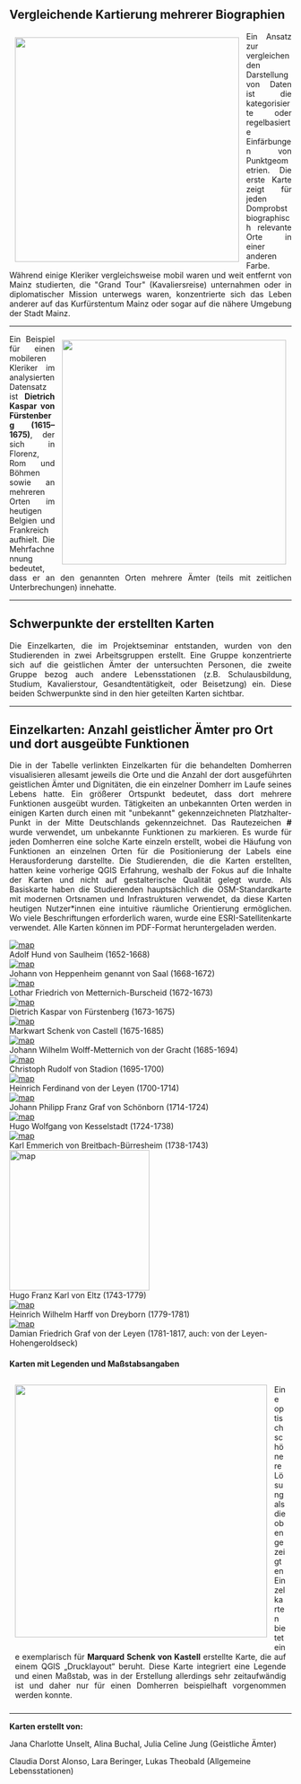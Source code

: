 <h2>Vergleichende Kartierung mehrerer Biographien</h2>

<a href="./maps/Map_Domherren_byNAME.png"><img src="./maps/Map_Domherren_byNAME.png" width="400px" align="left" style="padding: 10px;"/></a>

<p align="justify">Ein Ansatz zur vergleichenden Darstellung von Daten ist die kategorisierte oder regelbasierte Einfärbungen von Punktgeometrien. Die erste Karte zeigt für jeden Domprobst biographisch relevante Orte in einer anderen Farbe. Während einige Kleriker vergleichsweise mobil waren und weit entfernt von Mainz studierten, die "Grand Tour" (Kavaliersreise) unternahmen oder in diplomatischer Mission unterwegs waren, konzentrierte sich das Leben anderer auf das Kurfürstentum Mainz oder sogar auf die nähere Umgebung der Stadt Mainz.</p>

<hr>

<a href="./maps/Map_DietrichKaspar-von-Fürstenberg.png"><img src="./maps/Map_DietrichKaspar-von-Fürstenberg.png" width="400px" align="right" style="padding: 10px;"/></a>

<p align="justify">Ein Beispiel für einen mobileren Kleriker im analysierten Datensatz ist <strong>Dietrich Kaspar von Fürstenberg (1615–1675)</strong>, der sich in Florenz, Rom und Böhmen sowie an mehreren Orten im heutigen Belgien und Frankreich aufhielt. Die Mehrfachnennung bedeutet, dass er an den genannten Orten mehrere Ämter (teils mit zeitlichen Unterbrechungen) innehatte.</p>

<hr>

<h2>Schwerpunkte der erstellten Karten</h2>

<p align="justify">Die Einzelkarten, die im Projektseminar entstanden, wurden von den Studierenden in zwei Arbeitsgruppen erstellt. Eine Gruppe konzentrierte sich auf die geistlichen Ämter der untersuchten Personen, die zweite Gruppe bezog auch andere Lebensstationen (z.B. Schulausbildung, Studium, Kavalierstour, Gesandtentätigkeit, oder Beisetzung) ein. Diese beiden Schwerpunkte sind in den hier geteilten Karten sichtbar.</p>

<hr>

<h2>Einzelkarten: Anzahl geistlicher Ämter pro Ort und dort ausgeübte Funktionen</h2>

<p align="justify">Die in der Tabelle verlinkten Einzelkarten für die behandelten Domherren visualisieren allesamt jeweils die Orte und die Anzahl der dort ausgeführten geistlichen Ämter und Dignitäten, die ein einzelner Domherr im Laufe seines Lebens hatte. Ein größerer Ortspunkt bedeutet, dass dort mehrere Funktionen ausgeübt wurden. Tätigkeiten an unbekannten Orten werden in einigen Karten durch einen mit "unbekannt" gekennzeichneten Platzhalter-Punkt in der Mitte Deutschlands gekennzeichnet. Das Rautezeichen <b>#</b> wurde verwendet, um unbekannte Funktionen zu markieren. Es wurde für jeden Domherren eine solche Karte einzeln erstellt, wobei die Häufung von Funktionen an einzelnen Orten für die Positionierung der Labels eine Herausforderung darstellte. Die Studierenden, die die Karten erstellten, hatten keine vorherige QGIS Erfahrung, weshalb der Fokus auf die Inhalte der Karten und nicht auf gestalterische Qualität gelegt wurde. Als Basiskarte haben die Studierenden hauptsächlich die OSM-Standardkarte mit modernen Ortsnamen und Infrastrukturen verwendet, da diese Karten heutigen Nutzer*innen eine intuitive räumliche Orientierung ermöglichen. Wo viele Beschriftungen erforderlich waren, wurde eine ESRI-Satellitenkarte verwendet. Alle Karten können im PDF-Format heruntergeladen werden.</p>

<div class="container singleMaps">
<div><a href="https://github.com/ieg-dhr/DigiKAR_Projektseminar/blob/main/Static Maps PDFs/Von Saulheim.pdf"><img src="https://github.com/ieg-dhr/DigiKAR_Projektseminar/raw/pages-dev/maps/Von Saulheim.png" alt="map" /></a><div>Adolf Hund von Saulheim (1652-1668)</div></div>
<div><a href="https://github.com/ieg-dhr/DigiKAR_Projektseminar/blob/main/Static Maps PDFs/Von Saal.pdf"><img src="https://github.com/ieg-dhr/DigiKAR_Projektseminar/raw/pages-dev/maps/Von Saal.png" alt="map" /></a><div>Johann von Heppenheim genannt von Saal (1668-1672)</div></div>
<div><a href="https://github.com/ieg-dhr/DigiKAR_Projektseminar/blob/main/Static Maps PDFs/Von Metternich.pdf"><img src="https://github.com/ieg-dhr/DigiKAR_Projektseminar/raw/pages-dev/maps/Von Metternich.png" alt="map" /></a><div>Lothar Friedrich von Metternich-Burscheid (1672-1673)</div></div>
<div><a href="https://github.com/ieg-dhr/DigiKAR_Projektseminar/blob/main/Static Maps PDFs/Von F&uuml;rstenberg.pdf"><img src="https://github.com/ieg-dhr/DigiKAR_Projektseminar/raw/pages-dev/maps/Von F&uuml;rstenberg.png" alt="map" /></a><div>Dietrich Kaspar von F&uuml;rstenberg (1673-1675)</div></div>
<div><a href="https://github.com/ieg-dhr/DigiKAR_Projektseminar/blob/main/Static Maps PDFs/Von Castell.pdf"><img src="https://github.com/ieg-dhr/DigiKAR_Projektseminar/raw/pages-dev/maps/Von Castell.png" alt="map" /></a><div>Markwart Schenk von Castell (1675-1685)</div></div>
<div><a href="https://github.com/ieg-dhr/DigiKAR_Projektseminar/blob/main/Static Maps PDFs/Wolff-Metternich zur Gracht.pdf"><img src="https://github.com/ieg-dhr/DigiKAR_Projektseminar/raw/pages-dev/maps/Wolff-Metternich zur Gracht.png" alt="map" /></a><div>Johann Wilhelm Wolff-Metternich von der Gracht (1685-1694)</div></div>
<div><a href="https://github.com/ieg-dhr/DigiKAR_Projektseminar/blob/main/Static Maps PDFs/Von Stadion.pdf"><img src="https://github.com/ieg-dhr/DigiKAR_Projektseminar/raw/pages-dev/maps/Von Stadion.png" alt="map" /></a><div>Christoph Rudolf von Stadion (1695-1700)</div></div>
<div><a href="https://github.com/ieg-dhr/DigiKAR_Projektseminar/blob/main/Static Maps PDFs/Von der Leyen.pdf"><img src="https://github.com/ieg-dhr/DigiKAR_Projektseminar/raw/pages-dev/maps/Von der Leyen.png" alt="map" /></a><div>Heinrich Ferdinand von der Leyen (1700-1714)</div></div>
<div><a href="https://github.com/ieg-dhr/DigiKAR_Projektseminar/blob/main/Static Maps PDFs/Von Sch&ouml;nborn.pdf"><img src="https://github.com/ieg-dhr/DigiKAR_Projektseminar/raw/pages-dev/maps/Von Sch&ouml;nborn.png" alt="map" /></a><div>Johann Philipp Franz Graf von Sch&ouml;nborn (1714-1724)</div></div>
<div><a href="https://github.com/ieg-dhr/DigiKAR_Projektseminar/blob/main/Static Maps PDFs/Von Kesselstatt.pdf"><img src="https://github.com/ieg-dhr/DigiKAR_Projektseminar/raw/pages-dev/maps/Von Kesselstatt.png" alt="map" /></a><div>Hugo Wolfgang von Kesselstadt (1724-1738)</div></div>
<div><a href="https://github.com/ieg-dhr/DigiKAR_Projektseminar/blob/main/Static Maps PDFs/Von Breidbach-B&uuml;rresheim.pdf"><img src="https://github.com/ieg-dhr/DigiKAR_Projektseminar/raw/pages-dev/maps/Von Breidbach-B&uuml;rresheim.png" alt="map" /></a><div>Karl Emmerich von Breitbach-B&uuml;rresheim (1738-1743)</div></div>
<div><a href="https://github.com/ieg-dhr/DigiKAR_Projektseminar/blob/main/Static Maps PDFs/Von Eltz.pdf"><img src="https://github.com/ieg-dhr/DigiKAR_Projektseminar/raw/pages-dev/maps/Von Eltz.png" alt="map" width="250px" /></a><div>Hugo Franz Karl von Eltz (1743-1779)</div></div>
<div><a href="https://github.com/ieg-dhr/DigiKAR_Projektseminar/blob/main/Static Maps PDFs/Von Dreyborn.pdf"><img src="https://github.com/ieg-dhr/DigiKAR_Projektseminar/raw/pages-dev/maps/Von Dreyborn.png" alt="map" /></a><div>Heinrich Wilhelm Harff von Dreyborn (1779-1781)</div></div>
<div><a href="https://github.com/ieg-dhr/DigiKAR_Projektseminar/blob/main/Static Maps PDFs/Von der Leyen-Hohengeroldseck.pdf"><img src="https://github.com/ieg-dhr/DigiKAR_Projektseminar/raw/pages-dev/maps/Von der Leyen-Hohengeroldseck.png" alt="map" /></a><div>Damian Friedrich Graf von der Leyen (1781-1817, auch: von der Leyen-Hohengeroldseck)</div></div>
</div>

<h4>Karten mit Legenden und Maßstabsangaben</h4>

<a href="https://github.com/ieg-dhr/DigiKAR_Projektseminar/blob/main/Static Maps PDFs/Beispiel Drucklayout.pdf"><img src="./maps/Beispiel Drucklayout.png" width="450px" align="left" style="padding: 10px"/></a>
<p align="justify" style="padding: 10px">Eine optisch schönere Lösung als die oben gezeigten Einzelkarten bietet eine exemplarisch für <strong>Marquard Schenk von Kastell</strong> erstellte Karte, die auf einem QGIS „Drucklayout“ beruht. Diese Karte integriert eine Legende und einen Maßstab, was in der Erstellung allerdings sehr zeitaufwändig ist und daher nur für einen Domherren beispielhaft vorgenommen werden konnte.</p>

<hr>

<p><strong>Karten erstellt von:</strong><p>
<p>Jana Charlotte Unselt, Alina Buchal, Julia Celine Jung (Geistliche Ämter)</p>
<p>Claudia Dorst Alonso, Lara Beringer, Lukas Theobald (Allgemeine Lebensstationen)</p>
